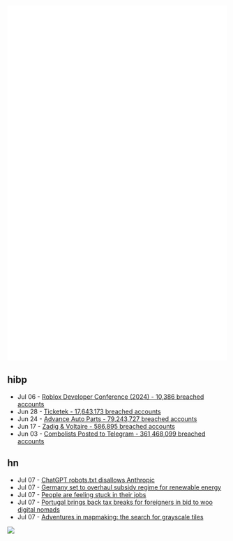 ![Metrics](https://raw.githubusercontent.com/phixion/phixion/master/metrics.svg)

## hibp

<!--
for https://github.com/phixion/phixion/blob/main/.github/workflows/feeds.yml
-->
<!--START_SECTION:haveibeenpwnd-->
- Jul 06 - [Roblox Developer Conference (2024) - 10,386 breached accounts](https://haveibeenpwned.com/PwnedWebsites#RobloxDeveloperConference2024)
- Jun 28 - [Ticketek - 17,643,173 breached accounts](https://haveibeenpwned.com/PwnedWebsites#Ticketek)
- Jun 24 - [Advance Auto Parts - 79,243,727 breached accounts](https://haveibeenpwned.com/PwnedWebsites#AdvanceAutoParts)
- Jun 17 - [Zadig & Voltaire - 586,895 breached accounts](https://haveibeenpwned.com/PwnedWebsites#ZadigVoltaire)
- Jun 03 - [Combolists Posted to Telegram - 361,468,099 breached accounts](https://haveibeenpwned.com/PwnedWebsites#TelegramCombolists)
<!--END_SECTION:haveibeenpwnd-->

## hn

<!--
for https://github.com/phixion/phixion/blob/main/.github/workflows/feeds.yml
-->
<!--START_SECTION:hn-->
- Jul 07 - [ChatGPT robots.txt disallows Anthropic](https://chatgpt.com/robots.txt)
- Jul 07 - [Germany set to overhaul subsidy regime for renewable energy](https://www.reuters.com/business/energy/germany-set-overhaul-subsidy-regime-renewable-energy-document-2024-07-05/)
- Jul 07 - [People are feeling stuck in their jobs](https://www.wsj.com/lifestyle/careers/job-market-slowing-employee-growth-change-wanted-c422f67d)
- Jul 07 - [Portugal brings back tax breaks for foreigners in bid to woo digital nomads](https://fortune.com/europe/2024/07/04/portugal-backtracks-hostility-digital-nomads-tax-breaks-skilled-foreigners-return/)
- Jul 07 - [Adventures in mapmaking: the search for grayscale tiles](https://newsletter.pnote.eu/p/mapmaking-search-for-grayscale-tiles)
<!--END_SECTION:hn-->

<!--
for https://yhype.me
-->
![](https://hit.yhype.me/github/profile?user_id=13013670)
